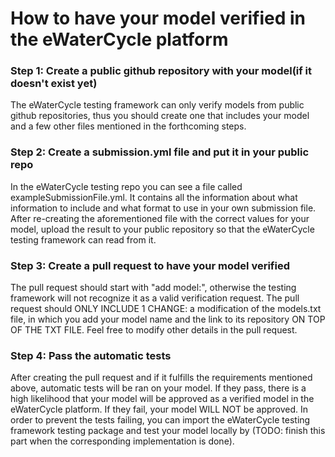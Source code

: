 ﻿
  

<h1>How to have your model verified in the eWaterCycle platform</h1>

  

<h3>Step 1: Create a public github repository with your model(if it doesn't exist yet)</h3>
The eWaterCycle testing framework can only verify models from public github repositories, thus you should create one that includes your model and a few other files mentioned in the forthcoming steps.


  

<h3>Step 2: Create a submission.yml file and put it in your public repo</h3>

  In the eWaterCycle testing repo you can see a file called exampleSubmissionFile.yml. It contains all the information about what information to include and what format to use in your own submission file. After re-creating the aforementioned file with the correct values for your model, upload the result to your public repository so that the eWaterCycle testing framework can read from it.
  

<h3>Step 3:  Create a pull request to have your model verified</h3>

  The pull request should start with "add model:", otherwise the testing framework will not recognize it as a valid verification request. The pull request should ONLY INCLUDE 1 CHANGE: a modification of the models.txt file, in which you add your model name and the link to its repository ON TOP OF THE TXT FILE. Feel free to modify other details in the pull request.
  

<h3>Step 4: Pass the automatic tests</h3>

After creating the pull request and if it fulfills the requirements mentioned above, automatic tests will be ran on your model. If they pass, there is a high likelihood that your model will be approved as a verified model in the eWaterCycle platform. If they fail, your model WILL NOT be approved. In order to prevent the tests failing, you can import the eWaterCycle testing framework testing package and test your model locally by (TODO: finish this part when the corresponding implementation is done).


